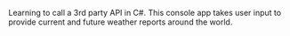 Learning to call a 3rd party API in C#. This console app takes user input to provide current and future weather reports around the world.
